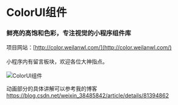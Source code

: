# ColorUI组件
### 鲜亮的高饱和色彩，专注视觉的小程序组件库
项目网站：[http://color.weilanwl.com/](http://color.weilanwl.com/) <br>   
小程序内有留言板块，欢迎各位大神指点。<br>   
![ColorUI组件](https://raw.githubusercontent.com/weilanwl/ColorUI/master/images/ColorUI.jpg) 

动画部分的具体讲解可以参考我的博客
https://blog.csdn.net/weixin_38485842/article/details/81394862
